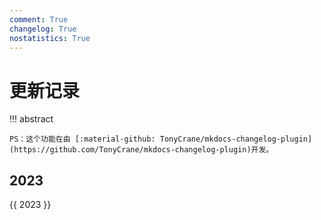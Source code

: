 ```yaml
---
comment: True
changelog: True
nostatistics: True
---
```


# 更新记录

!!! abstract

    PS：这个功能在由 [:material-github: TonyCrane/mkdocs-changelog-plugin](https://github.com/TonyCrane/mkdocs-changelog-plugin)开发。

<style>
.md-typeset h2 {
    margin-top: 0em;
}
</style>

## 2023
{{ 2023 }}

<!-- ## 2022
{{ 2022 }} -->